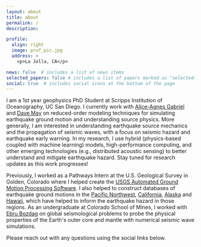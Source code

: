 ```yaml
---
layout: about
title: about
permalink: /
description:

profile:
  align: right
  image: prof_pic.jpg
  address: >
    <p>La Jolla, CA</p>

news: false  # includes a list of news items
selected_papers: false # includes a list of papers marked as "selected={true}"
social: true  # includes social icons at the bottom of the page
---
```


I am a 1st year geophysics PhD Student at Scripps Institution of Oceanography, UC San Diego. I currently work with [Alice-Agnes Gabriel](https://www.geophysik.uni-muenchen.de/Members/gabriel) and [Dave May](https://igpp.ucsd.edu/person/dmay) on reduced-order modeling techniques for simulating earthquake ground motion and understanding source physics. More generally, I am interested in understanding earthquake source mechanics and the propagation of seismic waves, with a focus on seismic hazard and earthquake early warning. In my research, I use hybrid (physics-based coupled with machine learning) models, high-performance computing, and other emerging technologies (e.g., distributed acoustic sensing) to better understand and mitigate earthquake hazard. Stay tuned for research updates as this work progresses!

Previously, I worked as a Pathways Intern at the U.S. Geological Survey in Golden, Colorado where I helped create the [USGS Automated Ground Motion Processing Software](https://dx.doi.org/10.5066/P9ANQXN3). I also helped to construct databases of earthquake ground motions in the [Pacific Northwest](https://doi.org/10.5066/P9BUCRF7), [California](https://doi.org/10.5066/P9REBW60), [Alaska](https://doi.org/10.5066/P9Y491AY) and [Hawaii](https://doi.org/10.5066/P9VXB1U6), which have helped to inform the earthquake hazard in those regions. As an undergraduate at Colorado School of Mines, I worked with [Ebru Bozdag](https://ebrucsm.wordpress.com) on global seismological problems to probe the physical properties of the Earth's outer core and mantle with numerical seismic wave simulations.

Please reach out with any questions using the social links below.